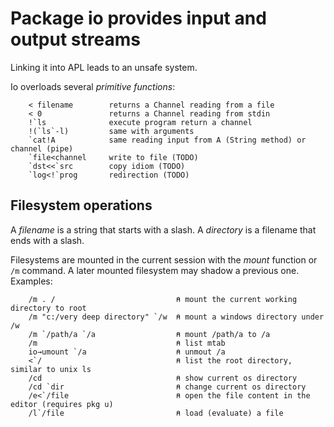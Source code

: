 # Package io provides input and output streams

Linking it into APL leads to an unsafe system.

Io overloads several *primitive functions*:
```
	< filename        returns a Channel reading from a file
	< 0               returns a Channel reading from stdin
	!`ls              execute program return a channel
	!(`ls`-l)         same with arguments
	`cat!A            same reading input from A (String method) or channel (pipe)
	`file<channel     write to file (TODO)
	`dst<<`src        copy idiom (TODO)
	`log<!`prog       redirection (TODO)
```

## Filesystem operations

A *filename* is a string that starts with a slash.
A *directory* is a filename that ends with a slash.

Filesystems are mounted in the current session with the *mount* function or `/m` command.
A later mounted filesystem may shadow a previous one.
Examples:
```
	/m . /                           ⍝ mount the current working directory to root
	/m "c:/very deep directory" `/w  ⍝ mount a windows directory under /w
	/m `/path/a `/a                  ⍝ mount /path/a to /a
	/m                               ⍝ list mtab
	io→umount `/a                    ⍝ unmout /a
	<`/                              ⍝ list the root directory, similar to unix ls
	/cd                              ⍝ show current os directory
	/cd `dir                         ⍝ change current os directory
	/e<`/file                        ⍝ open the file content in the editor (requires pkg u)
	/l`/file                         ⍝ load (evaluate) a file
```
